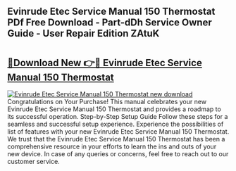 ## Evinrude Etec Service Manual 150 Thermostat PDf Free Download - Part-dDh Service Owner Guide - User Repair Edition ZAtuK

# <h2><a href="http://bc81078.oget.top/?id=Evinrude+Etec+Service+Manual+150+Thermostat">🔗Download New 👉🔴 Evinrude Etec Service Manual 150 Thermostat</a></h2>

[![Evinrude Etec Service Manual 150 Thermostat new download](https://i.imgur.com/5g1atiW.png)](http://bc81078.oget.top/?id=Evinrude+Etec+Service+Manual+150+Thermostat)
Congratulations on Your Purchase! This manual celebrates your new Evinrude Etec Service Manual 150 Thermostat and provides a roadmap to its successful operation. Step-by-Step Setup Guide Follow these steps for a seamless and successful setup experience. Experience the possibilities of list of features with your new Evinrude Etec Service Manual 150 Thermostat. We trust that the Evinrude Etec Service Manual 150 Thermostat has been a comprehensive resource in your efforts to learn the ins and outs of your new device. In case of any queries or concerns, feel free to reach out to our customer service.
